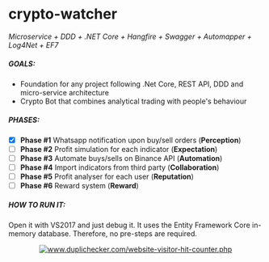 # crypto-watcher
_Microservice + DDD + .NET Core + Hangfire + Swagger + Automapper + Log4Net + EF7_

##### GOALS:
* Foundation for any project following .Net Core, REST API, DDD and micro-service architecture  
* Crypto Bot that combines analytical trading with people's behaviour

##### PHASES:
- [x]  **Phase #1** Whatsapp notification upon buy/sell orders (**Perception**)  
- [ ]  **Phase #2** Profit simulation for each indicator (**Expectation**)  
- [ ]  **Phase #3** Automate buys/sells on Binance API (**Automation**)  
- [ ]  **Phase #4** Import indicators from third party (**Collaboration**)  
- [ ]  **Phase #5** Profit analyser for each user (**Reputation**)  
- [ ]  **Phase #6** Reward system (**Reward**)

##### HOW TO RUN IT:
Open it with VS2017 and just debug it. It uses the Entity Framework Core in-memory database. Therefore, no pre-steps are required.





<!-- DUPLICHECKER Code START -->
<center>
<a href="https://www.duplichecker.com/website-visitor-hit-counter.php" target="_blank" title="free hit counter">
<img src="https://www.duplichecker.com/seotools/imageaction?code=46f32579168fa7ba8c543a73889e4706&style=0008&pad=5&type=ip&initCount=354" title="free hit counter" Alt="www.duplichecker.com/website-visitor-hit-counter.php" border="0">
</a>
</center>






